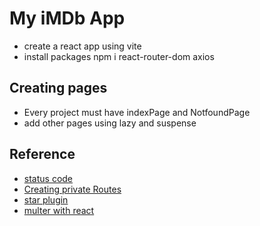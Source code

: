 # My iMDb App

- create a react app using vite
- install packages npm i react-router-dom axios

## Creating pages

- Every project must have indexPage and NotfoundPage
- add other pages using lazy and suspense

## Reference

- [status code](https://www.w3.org/Protocols/HTTP/HTRESP.html)
- [Creating private Routes](https://medium.com/@chiragmehta900/creating-protected-routes-in-react-js-with-react-router-v6-28f3a3ac53d)
- [star plugin](https://www.npmjs.com/package/react-simple-star-rating)
- [multer with react](https://www.sammeechward.com/uploading-images-express-and-react)
